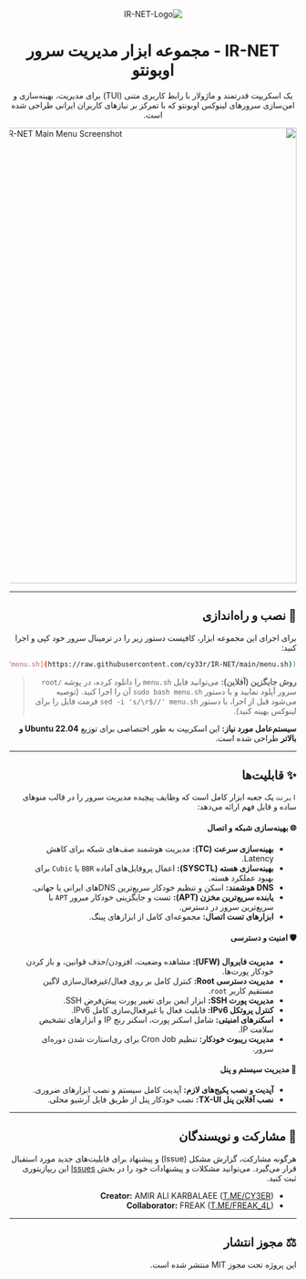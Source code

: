 <div dir="rtl">
 
<p align="center">
  <img src="https://github.com/user-attachments/assets/3d059f11-bddb-4411-822e-ed8db6398e62" alt="IR-NET-Logo"/>
</p>

<h1 align="center">IR-NET - مجموعه ابزار مدیریت سرور اوبونتو</h1>

<p align="center">
یک اسکریپت قدرتمند و ماژولار با رابط کاربری متنی (TUI) برای مدیریت، بهینه‌سازی و امن‌سازی سرورهای لینوکس اوبونتو که با تمرکز بر نیازهای کاربران ایرانی طراحی شده است.
</p>

<p align="center">
  <img src="https://github.com/user-attachments/assets/0363f4c7-1fa6-42ab-ba2e-032e457e5d2f" alt="IR-NET Main Menu Screenshot" width="800"/>
</p>

---

## 🚀 نصب و راه‌اندازی

برای اجرای این مجموعه ابزار، کافیست دستور زیر را در ترمینال سرور خود کپی و اجرا کنید:

```bash
bash <(curl -sSL [https://raw.githubusercontent.com/cy33r/IR-NET/main/menu.sh](https://raw.githubusercontent.com/cy33r/IR-NET/main/menu.sh))
```
> **روش جایگزین (آفلاین):** می‌توانید فایل `menu.sh` را دانلود کرده، در پوشه `/root` سرور آپلود نمایید و با دستور `sudo bash menu.sh` آن را اجرا کنید. (توصیه می‌شود قبل از اجرا، با دستور `sed -i 's/\r$//' menu.sh` فرمت فایل را برای لینوکس بهینه کنید).

**سیستم‌عامل مورد نیاز:** این اسکریپت به طور اختصاصی برای توزیع **Ubuntu 22.04 و بالاتر** طراحی شده است.

---

## ✨ قابلیت‌ها

`ایرنت` یک جعبه ابزار کامل است که وظایف پیچیده مدیریت سرور را در قالب منوهای ساده و قابل فهم ارائه می‌دهد:

#### 🌐 بهینه‌سازی شبکه و اتصال
* **بهینه‌سازی سرعت (TC):** مدیریت هوشمند صف‌های شبکه برای کاهش Latency.
* **بهینه‌سازی هسته (SYSCTL):** اعمال پروفایل‌های آماده `BBR` یا `Cubic` برای بهبود عملکرد هسته.
* **DNS هوشمند:** اسکن و تنظیم خودکار سریع‌ترین DNSهای ایرانی یا جهانی.
* **یابنده سریع‌ترین مخزن (APT):** تست و جایگزینی خودکار میرور `APT` با سریع‌ترین سرور در دسترس.
* **ابزارهای تست اتصال:** مجموعه‌ای کامل از ابزارهای پینگ.

#### 🛡️ امنیت و دسترسی
* **مدیریت فایروال (UFW):** مشاهده وضعیت، افزودن/حذف قوانین، و باز کردن خودکار پورت‌ها.
* **مدیریت دسترسی Root:** کنترل کامل بر روی فعال/غیرفعال‌سازی لاگین مستقیم کاربر `root`.
* **مدیریت پورت SSH:** ابزار ایمن برای تغییر پورت پیش‌فرض SSH.
* **کنترل پروتکل IPv6:** قابلیت فعال یا غیرفعال‌سازی کامل IPv6.
* **اسکنرهای امنیتی:** شامل اسکنر پورت، اسکنر رنج IP و ابزارهای تشخیص سلامت IP.
* **مدیریت ریبوت خودکار:** تنظیم Cron Job برای ری‌استارت شدن دوره‌ای سرور.

#### 🚀 مدیریت سیستم و پنل
* **آپدیت و نصب پکیج‌های لازم:** آپدیت کامل سیستم و نصب ابزارهای ضروری.
* **نصب آفلاین پنل TX-UI:** نصب خودکار پنل از طریق فایل آرشیو محلی.

---

## 🤝 مشارکت و نویسندگان
هرگونه مشارکت، گزارش مشکل (Issue) و پیشنهاد برای قابلیت‌های جدید مورد استقبال قرار می‌گیرد. می‌توانید مشکلات و پیشنهادات خود را در بخش [Issues](https://github.com/cy33r/IR-NET/issues) این ریپازیتوری ثبت کنید.

* **Creator:** AMIR ALI KARBALAEE ([T.ME/CY3ER](https://t.me/CY3ER))
* **Collaborator:** FREAK ([T.ME/FREAK_4L](https://t.me/FREAK_4L))

---

## ⚖️ مجوز انتشار
این پروژه تحت مجوز MIT منتشر شده است.

</div>
